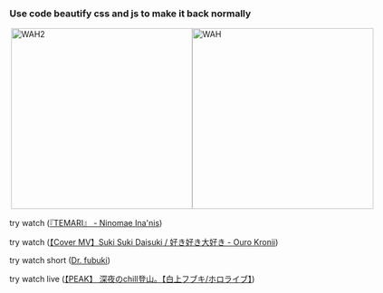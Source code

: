 ### Use code beautify css and js to make it back normally
<div style="display: flex; justify-content: space-between; align-items: center;">
    <img align="right" alt="WAH2" src="https://i.giphy.com/3o7btMCltyDvSgF92E.webp" width="320px" />
    <img alt="WAH" src="https://media.tenor.com/DTf5chPXnqoAAAAd/anime.gif" width="320px" />
</div>

<p>try watch (<a href="https://youtube-embed.edgeone.app/?v=LtTO1HMGjqA&si=a&t=0&lapse=0:00%20peak%20music,2:30%20WAH,3:20-DANG!">『TEMARI』 - Ninomae Ina'nis</a>)</p>

<p>try watch (<a href="https://youtube-embed.edgeone.app/?v=O5h6haVYSYQ&start_radio=1">【Cover MV】Suki Suki Daisuki / 好き好き大好き - Ouro Kronii</a>)</p>

<p>try watch short (<a href="https://youtube-embed.edgeone.app/?v=uHlV0Od4COo">Dr. fubuki</a>)</p>

<p>try watch live (<a href="https://youtube-embed.edgeone.app/?v=ntz32oXmvCw">【PEAK】 深夜のchill登山。【白上フブキ/ホロライブ】</a>)</p>
